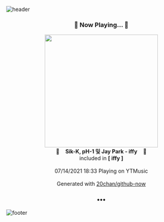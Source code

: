 ![header](https://capsule-render.vercel.app/api?type=wave&height=170&section=header&text=Hi.%20I'm%20SHIFT&fontColor=090707&fontAlignX=45&fontAlignY=65&fontSize=100)

<h3 align="center">🎵 Now Playing... 🎵</h3>
<p align="center">
  <a href="https://music.youtube.com/watch?v=D9QtiNBfy3Q">
    <img width="300" src="https://lh3.googleusercontent.com/n3wpA8qDHqKXr6-U8Y9imiByQ5WSfWgKiE82NxBhIsbU52tnbnBONBcOv3qBSrle-61stbAGma-LB06nyw">
  </a>
  <br>
  🎵&nbsp&nbsp&nbsp <b>Sik-K, pH-1 및 Jay Park - iffy</b> &nbsp&nbsp&nbsp🎵
  <br>
  included in <b>[ iffy ]</b>
  
  <br />
  <br />
  07/14/2021 18:33 Playing on YTMusic
  <br />
  <br />
  Generated with <a href="https://github.com/20chan/github-now">20chan/github-now</a>
</p>

<h3 align="center">•••</h3>

![footer](https://capsule-render.vercel.app/api?type=wave&height=150&section=footer)
